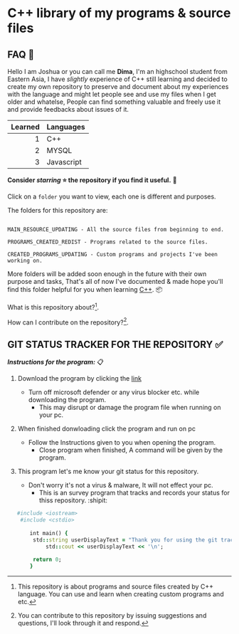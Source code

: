 # C++ library of my programs & source files

## FAQ :pushpin:

Hello I am Joshua or you can call me **Dima**, I'm an highschool student from Eastern Asia, I have *slightly* experience of C++ still learning and decided to create my own repository 
to preserve and document about my experiences with the language and might let people see and use my files when I get older and whatelse, People can find something valuable and freely use it and provide feedbacks about issues of it.

| Learned    | Languages  |
|--------:|------------|
|        1|  C++       |
|        2|  MYSQL      |
|        3|  Javascript|

**Consider _starring_ ⭐ the repository if you find it useful.** :clap:

Click on a `folder` you want to view, each one is different and purposes.

The folders for this repository are: 

```

MAIN_RESOURCE_UPDATING - All the source files from beginning to end. 

PROGRAMS_CREATED_REDIST - Programs related to the source files.

CREATED_PROGRAMS_UPDATING - Custom programs and projects I've been working on.

```

More folders will be added soon enough in the future with their own purpose and tasks, That's all of now I've documented & made hope you'll find this folder helpful for you when learning [C++](https://en.wikipedia.org/wiki/C%2B%2B). 📦

What is this repository about?[^1].

How can I contribute on the repository?[^2].

[^1]: This repository is about programs and source files created by C++ language.
  You can use and learn when creating custom programs and etc.
  
[^2]: You can contribute to this repository by issuing suggestions and questions, I'll look through it and respond.
  
## GIT STATUS TRACKER FOR THE REPOSITORY ✅

  ***Instructions for the program:*** 📋
  
1. Download the program by clicking the [link](https://github.com/Saiki3/C-basis/blob/main/UserGitStatus.exe)

   - Turn off microsoft defender or any virus blocker etc. while downloading the program.
     - This may disrupt or damage the program file when running on your pc.
 
2. When finished donwloading click the program and run on pc

   + Follow the Instructions given to you when opening the program.
     + Close program when finished, A command will be given by the program.
    
3. This program let's me know your git status for this repository.

   * Don't worry it's not a virus & malware, It will not effect your pc.
     * This is an survey program that tracks and records your status for thiss repository. :shipit:
 
```ruby
   #include <iostream>
    #include <cstdio>
  
       int main() {
        std::string userDisplayText = "Thank you for using the git tracker!";
            std::cout << userDisplayText << '\n';
       
        return 0;
       }
```
